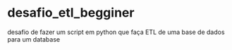 # desafio_etl_begginer
 desafio de fazer um script em python que faça ETL de uma base de dados para um database
